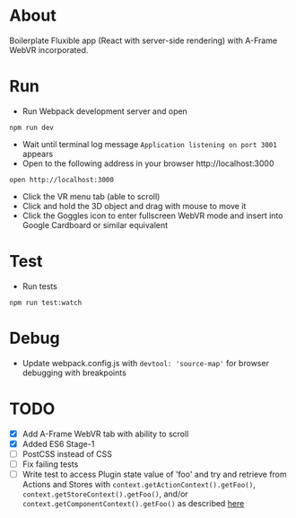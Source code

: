 # About

Boilerplate Fluxible app (React with server-side rendering) with A-Frame WebVR incorporated. 

# Run

* Run Webpack development server and open
```
npm run dev
```
* Wait until terminal log message `Application listening on port 3001` appears
* Open to the following address in your browser http://localhost:3000
```
open http://localhost:3000
```

* Click the VR menu tab (able to scroll)
* Click and hold the 3D object and drag with mouse to move it
* Click the Goggles icon to enter fullscreen WebVR mode and insert into Google Cardboard or similar equivalent

# Test

* Run tests
```
npm run test:watch
```

# Debug

* Update webpack.config.js with `devtool: 'source-map'` for browser debugging with breakpoints

# TODO

* [X] Add A-Frame WebVR tab with ability to scroll
* [X] Added ES6 Stage-1
* [ ] PostCSS instead of CSS
* [ ] Fix failing tests
* [ ] Write test to access Plugin state value of 'foo' and try and retrieve from Actions and Stores with 
`context.getActionContext().getFoo()`, `context.getStoreContext().getFoo()`, and/or `context.getComponentContext().getFoo()`
as described [here](http://fluxible.io/api/plugins.html)

